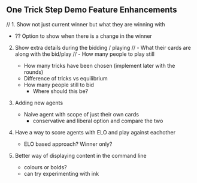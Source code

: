 ## One Trick Step Demo Feature Enhancements
// 1. Show not just current winner but what they are winning with
- ?? Option to show when there is a change in the winner

2. Show extra details during the bidding / playing 
    // - What their cards are along with the bid/play
    // - How many people to play still
    - How many tricks have been chosen (implement later with the rounds)
    - Difference of tricks vs equilibrium
    - How many people still to bid
        - Where should this be?

3. Adding new agents
    - Naive agent with scope of just their own cards
        - conservative and liberal option and compare the two

4. Have a way to score agents with ELO and play against eachother
    - ELO based approach? Winner only?

5. Better way of displaying content in the command line
    - colours or bolds?
    - can try experimenting with ink
